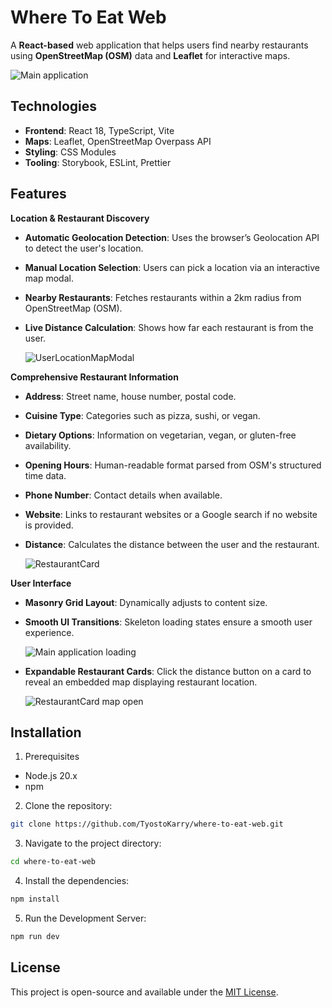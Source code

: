 # Where To Eat Web

A **React-based** web application that helps users find nearby restaurants using **OpenStreetMap (OSM)** data and **Leaflet** for interactive maps.

![Main application](https://imgur.com/HUgSEVL.jpeg)

## Technologies

- **Frontend**: React 18, TypeScript, Vite
- **Maps**: Leaflet, OpenStreetMap Overpass API
- **Styling**: CSS Modules
- **Tooling**: Storybook, ESLint, Prettier

## Features

**Location & Restaurant Discovery**

- **Automatic Geolocation Detection**: Uses the browser’s Geolocation API to detect the user's location.
- **Manual Location Selection**: Users can pick a location via an interactive map modal.
- **Nearby Restaurants**: Fetches restaurants within a 2km radius from OpenStreetMap (OSM).
- **Live Distance Calculation**: Shows how far each restaurant is from the user.

  ![UserLocationMapModal](https://imgur.com/p60wyrN.jpeg)

**Comprehensive Restaurant Information**

- **Address**: Street name, house number, postal code.
- **Cuisine Type**: Categories such as pizza, sushi, or vegan.
- **Dietary Options**: Information on vegetarian, vegan, or gluten-free availability.
- **Opening Hours**: Human-readable format parsed from OSM's structured time data.
- **Phone Number**: Contact details when available.
- **Website**: Links to restaurant websites or a Google search if no website is provided.
- **Distance**: Calculates the distance between the user and the restaurant.

  ![RestaurantCard](https://imgur.com/1dDa395.jpeg)

**User Interface**

- **Masonry Grid Layout**: Dynamically adjusts to content size.
- **Smooth UI Transitions**: Skeleton loading states ensure a smooth user experience.

  ![Main application loading](https://imgur.com/GHg0kJW.jpeg)

- **Expandable Restaurant Cards**: Click the distance button on a card to reveal an embedded map displaying restaurant location.

  ![RestaurantCard map open](https://imgur.com/rdUcLSu.jpeg)

## Installation

1. Prerequisites

- Node.js 20.x
- npm

2. Clone the repository:

```bash
git clone https://github.com/TyostoKarry/where-to-eat-web.git
```

3. Navigate to the project directory:

```bash
cd where-to-eat-web
```

4. Install the dependencies:

```bash
npm install
```

5. Run the Development Server:

```bash
npm run dev
```

## License

This project is open-source and available under the [MIT License](./LICENSE).
